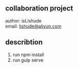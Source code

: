 ## collaboration project
author: isLishude  
email: lishude@aliyun.com

## describtion
1. run npm install
2. run gulp serve
